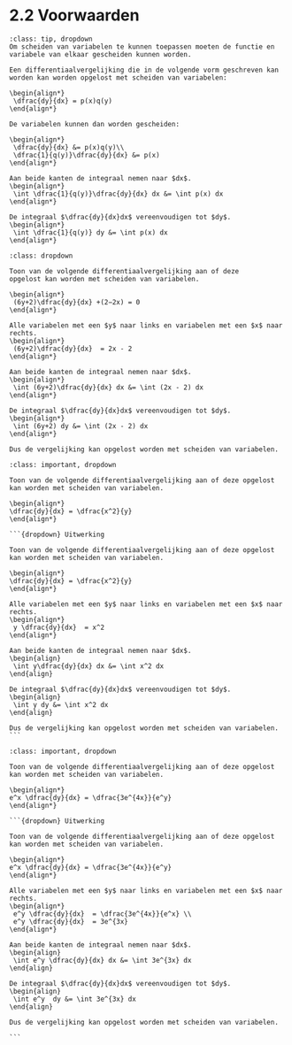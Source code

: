 # 2.2 Voorwaarden

```{admonition} Theorie
:class: tip, dropdown
Om scheiden van variabelen te kunnen toepassen moeten de functie en variabele van elkaar gescheiden kunnen worden.

Een differentiaalvergelijking die in de volgende vorm geschreven kan worden kan worden opgelost met scheiden van variabelen:

\begin{align*}
 \dfrac{dy}{dx} = p(x)q(y)
\end{align*}

De variabelen kunnen dan worden gescheiden:

\begin{align*}
 \dfrac{dy}{dx} &= p(x)q(y)\\
 \dfrac{1}{q(y)}\dfrac{dy}{dx} &= p(x)
\end{align*}

Aan beide kanten de integraal nemen naar $dx$.
\begin{align*}
 \int \dfrac{1}{q(y)}\dfrac{dy}{dx} dx &= \int p(x) dx
\end{align*}

De integraal $\dfrac{dy}{dx}dx$ vereenvoudigen tot $dy$.
\begin{align*}
 \int \dfrac{1}{q(y)} dy &= \int p(x) dx
\end{align*}
```

````{admonition} Voorbeeld: Scheiden van variabelen.
:class: dropdown

Toon van de volgende differentiaalvergelijking aan of deze
opgelost kan worden met scheiden van variabelen. 

\begin{align*}
 (6y+2)\dfrac{dy}{dx} +(2−2x) = 0
\end{align*}

Alle variabelen met een $y$ naar links en variabelen met een $x$ naar rechts.
\begin{align*}
 (6y+2)\dfrac{dy}{dx}  = 2x - 2
\end{align*}

Aan beide kanten de integraal nemen naar $dx$.
\begin{align*}
 \int (6y+2)\dfrac{dy}{dx} dx &= \int (2x - 2) dx
\end{align*}

De integraal $\dfrac{dy}{dx}dx$ vereenvoudigen tot $dy$.
\begin{align*}
 \int (6y+2) dy &= \int (2x - 2) dx
\end{align*}

Dus de vergelijking kan opgelost worden met scheiden van variabelen.
````

````{admonition} Oefening 1
:class: important, dropdown

Toon van de volgende differentiaalvergelijking aan of deze opgelost kan worden met scheiden van variabelen.

\begin{align*}
\dfrac{dy}{dx} = \dfrac{x^2}{y}
\end{align*}

```{dropdown} Uitwerking

Toon van de volgende differentiaalvergelijking aan of deze opgelost kan worden met scheiden van variabelen.

\begin{align*}
\dfrac{dy}{dx} = \dfrac{x^2}{y}
\end{align*}

Alle variabelen met een $y$ naar links en variabelen met een $x$ naar rechts.
\begin{align*}
 y \dfrac{dy}{dx}  = x^2
\end{align*}

Aan beide kanten de integraal nemen naar $dx$.
\begin{align}
 \int y\dfrac{dy}{dx} dx &= \int x^2 dx
\end{align}

De integraal $\dfrac{dy}{dx}dx$ vereenvoudigen tot $dy$.
\begin{align}
 \int y dy &= \int x^2 dx
\end{align}

Dus de vergelijking kan opgelost worden met scheiden van variabelen.
```
````

````{admonition} Oefening 2
:class: important, dropdown

Toon van de volgende differentiaalvergelijking aan of deze opgelost kan worden met scheiden van variabelen.

\begin{align*}
e^x \dfrac{dy}{dx} = \dfrac{3e^{4x}}{e^y}
\end{align*}

```{dropdown} Uitwerking

Toon van de volgende differentiaalvergelijking aan of deze opgelost kan worden met scheiden van variabelen.

\begin{align*}
e^x \dfrac{dy}{dx} = \dfrac{3e^{4x}}{e^y}
\end{align*}

Alle variabelen met een $y$ naar links en variabelen met een $x$ naar rechts.
\begin{align*}
 e^y \dfrac{dy}{dx}  = \dfrac{3e^{4x}}{e^x} \\
 e^y \dfrac{dy}{dx}  = 3e^{3x}
\end{align*}

Aan beide kanten de integraal nemen naar $dx$.
\begin{align}
 \int e^y \dfrac{dy}{dx} dx &= \int 3e^{3x} dx
\end{align}

De integraal $\dfrac{dy}{dx}dx$ vereenvoudigen tot $dy$.
\begin{align}
 \int e^y  dy &= \int 3e^{3x} dx
\end{align}

Dus de vergelijking kan opgelost worden met scheiden van variabelen.

```
````
